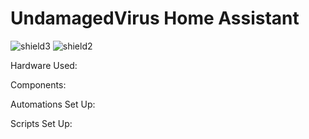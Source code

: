 # UndamagedVirus Home Assistant 
![shield3](https://img.shields.io/github/last-commit/UndamagedVirus/Home-AssistantConfig.svg "last-commit")
![shield2](https://img.shields.io/github/commit-activity/m/UndamagedVirus/Home-AssistantConfig.svg "commit-activity")

Hardware Used:

Components:

Automations Set Up:

Scripts Set Up:
